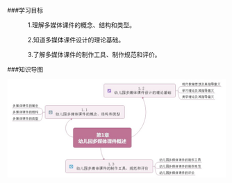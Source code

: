 ###学习目标

&nbsp;&nbsp;&nbsp;&nbsp;&nbsp;&nbsp;&nbsp;&nbsp;&nbsp;&nbsp;&nbsp;&nbsp;1.理解多媒体课件的概念、结构和类型。

&nbsp;&nbsp;&nbsp;&nbsp;&nbsp;&nbsp;&nbsp;&nbsp;&nbsp;&nbsp;&nbsp;&nbsp;2.知道多媒体课件设计的理论基础。

&nbsp;&nbsp;&nbsp;&nbsp;&nbsp;&nbsp;&nbsp;&nbsp;&nbsp;&nbsp;&nbsp;&nbsp;3.了解多媒体课件的制作工具、制作规范和评价。

###知识导图

![](/assets/1-0-1.jpg)